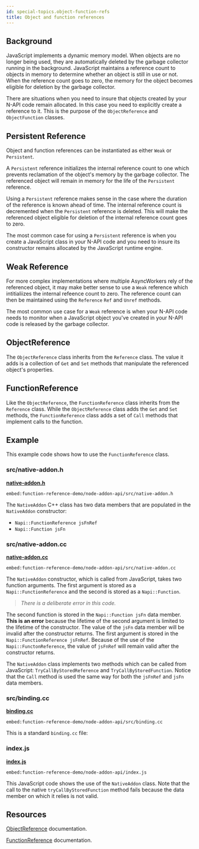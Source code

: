 ```yaml
---
id: special-topics.object-function-refs
title: Object and function references
---
```


## Background

JavaScript implements a dynamic memory model. When objects are no longer being used, they are automatically deleted by the garbage collector running in the background. JavaScript maintains a reference count to objects in memory to determine whether an object is still in use or not. When the reference count goes to zero, the memory for the object becomes eligible for deletion by the garbage collector. 

There are situations when you need to insure that objects created by your N-API code remain allocated. In this case you need to explicitly create a reference to it. This is the purpose of the `ObjectReference` and `ObjectFunction` classes. 

## Persistent Reference

Object and function references can be instantiated as either `Weak` or `Persistent`. 

A `Persistent` reference initializes the internal reference count to one which prevents reclamation of the object's memory by the garbage collector. The referenced object will remain in memory for the life of the `Persistent` reference.

Using a `Persistent` reference makes sense in the case where the duration of the reference is known ahead of time. The internal reference count is decremented when the `Persistent`  reference is deleted. This will make the referenced object eligible for deletion of the internal reference count goes to zero. 

The most common case for using a `Persistent` reference is when you create a JavaScript class in your N-API code and you need to insure its constructor remains allocated by the JavaScript runtime engine. 

## Weak Reference 

For more complex implementations where multiple AsyncWorkers rely of the referenced object, it may make better sense to use a `Weak` reference which intitialiizes the internal refeence count to zero. The reference count can then be maintained using the `Reference` `Ref` and `Unref` methods. 

The most common use case for a `Weak` reference is when your N-API code needs to monitor when a JavaScript object you've created in your N-API code is released by the garbage collector. 

## ObjectReference

The `ObjectReference` class inherits from the `Reference` class. The value it adds is a collection of `Get` and `Set` methods that manipulate the referenced object's properties. 

## FunctionReference

Like the `ObjectReference`, the `FunctionReference` class inherits from the `Reference` class. While the `ObjectReference` class adds the `Get` and `Set` methods, the `FunctionReference` class adds a set of `Call` methods that implement calls to the function. 

## Example 

This example code shows how to use the `FunctionReference` class.

### src/native-addon.h

[**native-addon.h**](https://github.com/nodejs/node-addon-examples/blob/master/function-reference-demo/node-addon-api/src/native-addon.h)

`embed:function-reference-demo/node-addon-api/src/native-addon.h`

The `NativeAddon` C++ class has two data members that are populated in the `NativeAddon` constructor: 

- `Napi::FunctionReference jsFnRef`
- `Napi::Function jsFn` 

### src/native-addon.cc

[**native-addon.cc**](https://github.com/nodejs/node-addon-examples/blob/master/function-reference-demo/node-addon-api/src/native-addon.cc)

`embed:function-reference-demo/node-addon-api/src/native-addon.cc`

The `NativeAddon` constructor, which is called from JavaScript, takes two function arguments. The first argument is stored as a `Napi::FunctionReference` and the second is stored as a `Napi::Function`. 

> *There is a deliberate error in this code.* 

The second function is stored in the `Napi::Function jsFn` data member. **This is an error** because the lifetime of the second argument is limited to the lifetime of the constructor. The value of the `jsFn` data member will be invalid after the constructor returns. The first argument is stored in the `Napi::FunctionReference jsFnRef`. Because of the use of the `Napi::FunctonReference`, the value of `jsFnRef` will remain valid after the constructor returns. 

The `NativeAddon` class implements two methods which can be called from JavaScript: `TryCallByStoredReference` and `TryCallByStoredFunction`. Notice that the `Call` method is used the same way for both the `jsFnRef` and `jsFn` data members. 

### src/binding.cc

[**binding.cc**](https://github.com/nodejs/node-addon-examples/blob/master/function-reference-demo/node-addon-api/src/binding.cc)

`embed:function-reference-demo/node-addon-api/src/binding.cc`

This is a standard `binding.cc` file:

### index.js

[**index.js**](https://github.com/nodejs/node-addon-examples/blob/master/function-reference-demo/node-addon-api/index.js)

`embed:function-reference-demo/node-addon-api/index.js`

This JavaScript code shows the use of the  `NativeAddon` class. Note that the call to the native `tryCallByStoredFunction` method fails because the data member on which it relies is not valid. 

## Resources

[ObjectReference](https://github.com/nodejs/node-addon-api/blob/master/doc/object_reference.md) documentation.

[FunctionReference](https://github.com/nodejs/node-addon-api/blob/master/doc/function_reference.md) documentation.